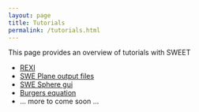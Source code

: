 ```yaml
---
layout: page
title: Tutorials
permalink: /tutorials.html
---
```



This page provides an overview of tutorials with SWEET

 * [REXI](tutorials/rexi.html)
 * [SWE Plane output files](tutorials/swe_plane_output_files.html)
 * [SWE Sphere gui](tutorials/swe_sphere_gui.html)
 * [Burgers equation](tutorials/burgers_tut.html)
 * ... more to come soon ...

